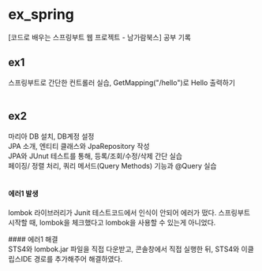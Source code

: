 <h1> ex_spring </h1>
[코드로 배우는 스프링부트 웹 프로젝트 - 남가람북스] 공부 기록

## ex1
  스프링부트로 간단한 컨트롤러 실습, GetMapping("/hello")로 Hello 출력하기 </br></br>


## ex2
  마리아 DB 설치, DB계정 설정 </br> 
  JPA 소개, 엔티티 클래스와 JpaRepository 작성 </br> 
  JPA와 JUnut 테스트를 통해, 등록/조회/수정/삭제 간단 실습</br>
  페이징/ 정렬 처리, 쿼리 메서드(Query Methods) 기능과 @Query 실습</br></br>
  
####  에러1 발생</br>
<p>lombok 라이브러리가 Junit 테스트코드에서 인식이 안되어 에러가 떴다. 스프링부트 시작할 때, lombok을 체크했다고 lombok을 사용할 수 있는게 아니었다.</p>
####  에러1 해결</br>
  STS4와 lombok.jar 파일을 직접 다운받고, 콘솔창에서 직접 실행한 뒤, STS4와 이클립스IDE 경로를 추가해주어 해결하였다.
